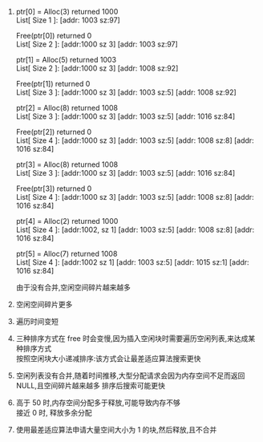 1. ptr[0] = Alloc(3)  returned 1000  
   List[ Size 1 ]: [addr: 1003 sz:97]   
     
   Free(ptr[0]) returned 0  
   List[ Size 2 ]: [addr:1000 sz 3] [addr: 1003 sz:97]  
     
   ptr[1] = Alloc(5)  returned 1003  
   List[ Size 2 ]: [addr:1000 sz 3] [addr: 1008 sz:92]  
     
   Free(ptr[1]) returned 0  
   List[ Size 3 ]: [addr:1000 sz 3] [addr: 1003 sz:5] [addr: 1008 sz:92]  
     
   ptr[2] = Alloc(8)  returned 1008  
   List[ Size 3 ]: [addr:1000 sz 3] [addr: 1003 sz:5]  [addr: 1016 sz:84]  
     
   Free(ptr[2]) returned 0  
   List[ Size 4 ]: [addr:1000 sz 3] [addr: 1003 sz:5] [addr: 1008 sz:8] [addr: 1016 sz:84]  
     
   ptr[3] = Alloc(8)  returned 1008  
   List[ Size 3 ]: [addr:1000 sz 3] [addr: 1003 sz:5] [addr: 1016 sz:84]   
     
   Free(ptr[3]) returned 0  
   List[ Size 4 ]: [addr:1000 sz 3] [addr: 1003 sz:5] [addr: 1008 sz:8] [addr: 1016 sz:84]   
     
   ptr[4] = Alloc(2)  returned 1000  
   List[ Size 4 ]: [addr:1002, sz 1] [addr: 1003 sz:5] [addr: 1008 sz:8] [addr: 1016 sz:84]   
     
   ptr[5] = Alloc(7)  returned 1008  
   List[ Size 4 ]: [addr:1002 sz 1] [addr: 1003 sz:5] [addr: 1015 sz:1] [addr: 1016 sz:84] 
       
   由于没有合并,空闲空间碎片越来越多  
2. 空闲空间碎片更多  
3. 遍历时间变短  
4. 三种排序方式在 free 时会变慢,因为插入空闲块时需要遍历空闲列表,来达成某种排序方式  
   按照空闲块大小递减排序:该方式会让最差适应算法搜索更快  
5. 空闲列表没有合并,随着时间推移,大型分配请求会因为内存空间不足而返回 NULL,且空间碎片越来越多 排序后搜索可能更快  
6. 高于 50 时,内存空间分配多于释放,可能导致内存不够  
   接近 0 时, 释放多余分配  
7. 使用最差适应算法申请大量空间大小为 1 的块,然后释放,且不合并  